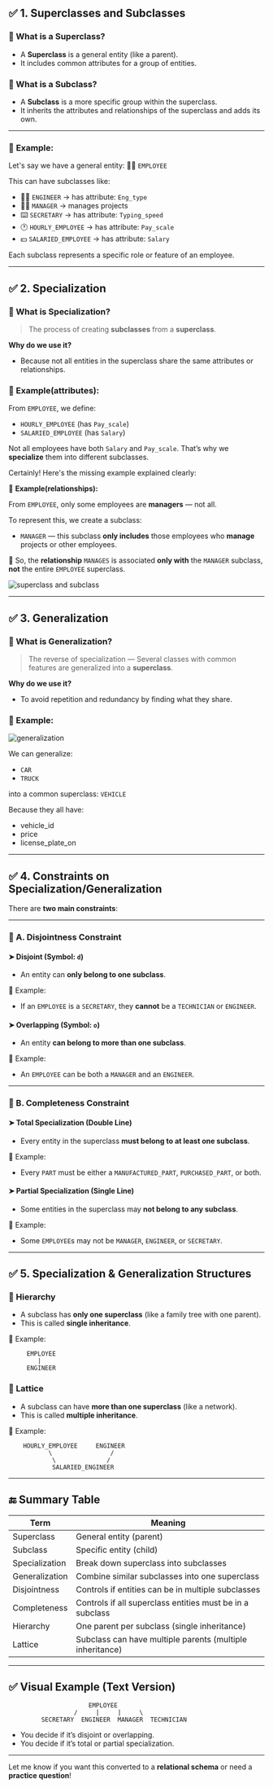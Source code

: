 

## ✅ **1. Superclasses and Subclasses**

### 🔹 What is a Superclass?

* A **Superclass** is a general entity (like a parent).
* It includes common attributes for a group of entities.

### 🔹 What is a Subclass?

* A **Subclass** is a more specific group within the superclass.
* It inherits the attributes and relationships of the superclass and adds its own.

---

### 📌 **Example:**

Let's say we have a general entity:
🧑‍💼 `EMPLOYEE`

This can have subclasses like:

* 👩‍💻 `ENGINEER` → has attribute: `Eng_type`
* 👨‍💼 `MANAGER` → manages projects
* ⌨️ `SECRETARY` → has attribute: `Typing_speed`
* 🕐 `HOURLY_EMPLOYEE` → has attribute: `Pay_scale`
* 💵 `SALARIED_EMPLOYEE` → has attribute: `Salary`

Each subclass represents a specific role or feature of an employee.

---

## ✅ **2. Specialization**

### 🔹 What is Specialization?

> The process of creating **subclasses** from a **superclass**.

**Why do we use it?**

* Because not all entities in the superclass share the same attributes or relationships.

### 📌 Example(attributes):

From `EMPLOYEE`, we define:

* `HOURLY_EMPLOYEE` (has `Pay_scale`)
* `SALARIED_EMPLOYEE` (has `Salary`)

Not all employees have both `Salary` and `Pay_scale`. That’s why we **specialize** them into different subclasses.

Certainly! Here's the missing example explained clearly:


📌 **Example(relationships):**

From `EMPLOYEE`, only some employees are **managers** — not all.

To represent this, we create a subclass:

* `MANAGER` — this subclass **only includes** those employees who **manage** projects or other employees.

📍 So, the **relationship** `MANAGES` is associated **only with** the `MANAGER` subclass, **not** the entire `EMPLOYEE` superclass.

![superclass and subclass](https://github.com/user-attachments/assets/b9ca518d-78b7-4479-a9cd-44aa1ad068a5)

---

## ✅ **3. Generalization**

### 🔹 What is Generalization?

> The reverse of specialization — Several classes with common features are generalized into a **superclass**.

**Why do we use it?**

* To avoid repetition and redundancy by finding what they share.



### 📌 Example:

![generalization](https://github.com/user-attachments/assets/2bd3c961-5fe5-4349-8be7-ce89ae3d2c17)

We can generalize:

* `CAR`
* `TRUCK`

into a common superclass: `VEHICLE`

Because they all have:

* vehicle_id
* price
* license_plate_on 


---

## ✅ **4. Constraints on Specialization/Generalization**

There are **two main constraints**:

---

### 🔸 A. Disjointness Constraint

#### ➤ Disjoint (Symbol: **`d`**)

* An entity can **only belong to one subclass**.

📌 Example:

* If an `EMPLOYEE` is a `SECRETARY`, they **cannot** be a `TECHNICIAN` or `ENGINEER`.

#### ➤ Overlapping (Symbol: **`o`**)

* An entity **can belong to more than one subclass**.

📌 Example:

* An `EMPLOYEE` can be both a `MANAGER` and an `ENGINEER`.

---

### 🔸 B. Completeness Constraint

#### ➤ Total Specialization (Double Line)

* Every entity in the superclass **must belong to at least one subclass**.

📌 Example:

* Every `PART` must be either a `MANUFACTURED_PART`, `PURCHASED_PART`, or both.

#### ➤ Partial Specialization (Single Line)

* Some entities in the superclass may **not belong to any subclass**.

📌 Example:

* Some `EMPLOYEE`s may not be `MANAGER`, `ENGINEER`, or `SECRETARY`.

---

## ✅ **5. Specialization & Generalization Structures**

### 🔸 Hierarchy

* A subclass has **only one superclass** (like a family tree with one parent).
* This is called **single inheritance**.

📌 Example:

```
     EMPLOYEE
        |
     ENGINEER
```

### 🔸 Lattice

* A subclass can have **more than one superclass** (like a network).
* This is called **multiple inheritance**.

📌 Example:

```
    HOURLY_EMPLOYEE     ENGINEER
           \                /
            \              /
            SALARIED_ENGINEER
```

---

## 🔚 **Summary Table**

| Term           | Meaning                                                   |
| -------------- | --------------------------------------------------------- |
| Superclass     | General entity (parent)                                   |
| Subclass       | Specific entity (child)                                   |
| Specialization | Break down superclass into subclasses                     |
| Generalization | Combine similar subclasses into one superclass            |
| Disjointness   | Controls if entities can be in multiple subclasses        |
| Completeness   | Controls if all superclass entities must be in a subclass |
| Hierarchy      | One parent per subclass (single inheritance)              |
| Lattice        | Subclass can have multiple parents (multiple inheritance) |

---

## ✅ Visual Example (Text Version)

```
                      EMPLOYEE
                  /     |     |     \
         SECRETARY  ENGINEER  MANAGER  TECHNICIAN
```

* You decide if it’s disjoint or overlapping.
* You decide if it’s total or partial specialization.

---

Let me know if you want this converted to a **relational schema** or need a **practice question**!

